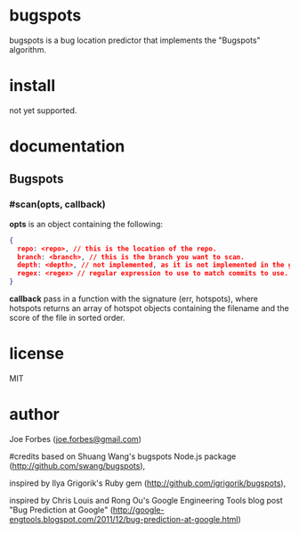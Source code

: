 # bugspots
bugspots is a bug location predictor that implements the "Bugspots" algorithm.

# install
not yet supported.

# documentation

## Bugspots
### #scan(opts, callback)

**opts** is an object containing the following:
```json
{
  repo: <repo>, // this is the location of the repo.
  branch: <branch>, // this is the branch you want to scan.
  depth: <depth>, // not implemented, as it is not implemented in the gem.
  regex: <regex> // regular expression to use to match commits to use.
}
```
**callback** pass in a function with the signature (err, hotspots), where hotspots returns an array
of hotspot objects containing the filename and the score of the file in sorted order.

# license
MIT

# author
Joe Forbes (joe.forbes@gmail.com)

#credits
based on Shuang Wang's bugspots Node.js package (http://github.com/swang/bugspots),

inspired by Ilya Grigorik's Ruby gem (http://github.com/igrigorik/bugspots),

inspired by Chris Louis and Rong Ou's Google Engineering Tools blog post "Bug Prediction at Google" (http://google-engtools.blogspot.com/2011/12/bug-prediction-at-google.html)
